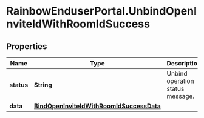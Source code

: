 # RainbowEnduserPortal.UnbindOpenInviteIdWithRoomIdSuccess

## Properties

Name | Type | Description | Notes
------------ | ------------- | ------------- | -------------
**status** | **String** | Unbind operation status message. | 
**data** | [**BindOpenInviteIdWithRoomIdSuccessData**](BindOpenInviteIdWithRoomIdSuccessData.md) |  | 


